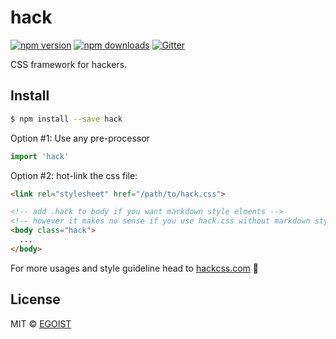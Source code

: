 # hack

[![npm version](https://img.shields.io/npm/v/hack.svg?style=flat-square)](https://npmjs.com/package/hack) [![npm downloads](https://img.shields.io/npm/dm/hack.svg?style=flat-square)](https://npmjs.com/package/hack) [![Gitter](https://img.shields.io/gitter/room/egoist/hack.svg?style=flat-square)](https://gitter.im/egoist/hack)

CSS framework for hackers. 

## Install

```bash
$ npm install --save hack
```

Option #1: Use any pre-processor

```js
import 'hack'
```

Option #2: hot-link the css file:

```html
<link rel="stylesheet" href="/path/to/hack.css">

<!-- add .hack to body if you want markdown style elments -->
<!-- however it makes no sense if you use hack.css without markdown stylings -->
<body class="hack">
  ...
</body>
```

For more usages and style guideline head to [hackcss.com](http://hackcss.com/) 🎉

## License

MIT &copy; [EGOIST](https://github.com/egoist)
